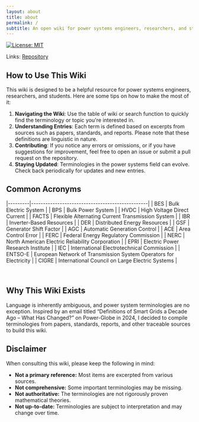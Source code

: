 ```yaml
---
layout: about
title: about
permalink: /
subtitle: An open wiki for power systems engineers, researchers, and students.
---
```


[![License: MIT](https://img.shields.io/badge/License-MIT-yellow.svg)](https://github.com/ps-wiki/ps-wiki.github.io/blob/main/LICENSE)

Links: [Repository](https://github.com/ps-wiki/ps-wiki.github.io)

## How to Use This Wiki

This wiki is designed to be a helpful resource for power systems engineers, researchers, and students.
Here are some tips on how to make the most of it:

1. **Navigating the Wiki**: Use the table of wiki or search function to quickly find the terminology or topic you're interested in.
1. **Understanding Entries**: Each term is defined based on excerpts from sources such as papers, standards, and reports. Please note that these definitions are linguistic in nature.
1. **Contributing**: If you notice any errors or omissions, or if you have suggestions for improvement, feel free to open an issue or submit a pull request on the repository.
1. **Staying Updated**: Terminologies in the power systems field can evolve. Check back periodically for updates and new entries.

## Common Acronyms

|---------|-------------------------------------------------|
| BES | Bulk Electric System |
| BPS | Bulk Power System |
| HVDC | High Voltage Direct Current |
| FACTS | Flexible Alternating Current Transmission System |
| IBR | Inverter-Based Resources |
| DER | Distributed Energy Resources |
| GSF | Generator Shift Factor |
| AGC | Automatic Generation Control |
| ACE | Area Control Error |
| FERC | Federal Energy Regulatory Commission |
| NERC | North American Electric Reliability Corporation |
| EPRI | Electric Power Research Institute |
| IEC | International Electrotechnical Commission |
| ENTSO-E | European Network of Transmission System Operators for Electricity |
| CIGRE | International Council on Large Electric Systems |

<br>

## Why This Wiki Exists

Language is inherently ambiguous, and power system terminologies are no exception. Inspired by an email titled “Definitions of Smart Grids a Decade Ago – What Has Changed?” on Power-Globe in 2024, I decided to compile terminologies from papers, standards, reports, and other traceable sources to build this wiki.

## Disclaimer

When consulting this wiki, please keep the following in mind:

- **Not a primary reference:** Most items are excerpted from various sources.
- **Not comprehensive:** Some important terminologies may be missing.
- **Not authoritative:** The terminologies are not rigorously proven mathematical theories.
- **Not up-to-date:** Terminologies are subject to interpretation and may change over time.
